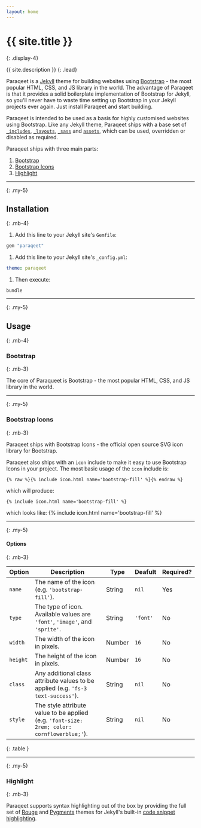 ```yaml
---
layout: home
---
```


# {{ site.title }}
{: .display-4}

{{ site.description }}
{: .lead}

Paraqeet is a [Jekyll](https://jekyllrb.com/) theme for building websites using [Bootstrap](https://getbootstrap.com/) - the most popular HTML, CSS, and JS library in the world. The advantage of Paraqeet is that it provides a solid boilerplate implementation of Bootstrap for Jekyll, so you'll never have to waste time setting up Bootstrap in your Jekyll projects ever again. Just install Paraqeet and start building.

Paraqeet is intended to be used as a basis for highly customised websites using Bootstrap. Like any Jekyll theme, Paraqeet ships with a base set of [`_includes`](https://github.com/signified/paraqeet/tree/main/_includes), [`_layouts`](https://github.com/signified/paraqeet/tree/main/_layouts), [`_sass`](https://github.com/signified/paraqeet/tree/main/_sass) and [`assets`](https://github.com/signified/paraqeet/tree/main/assets), which can be used, overridden or disabled as required.

Paraqeet ships with three main parts:

1. [Bootstrap](#bootstrap)
1. [Bootstrap Icons](#bootstrap-icons)
1. [Highlight](#highlight)

---
{: .my-5}

## Installation
{: .mb-4}

1. Add this line to your Jekyll site's `Gemfile`:
```ruby
gem "paraqeet"
```
1. Add this line to your Jekyll site's `_config.yml`:
```yaml
theme: paraqeet
```
1. Then execute:
```shell
bundle
```

---
{: .my-5}

## Usage
{: .mb-4}

### Bootstrap
{: .mb-3}

The core of Paraqueet is Bootstrap - the most popular HTML, CSS, and JS library in the world.

---
{: .my-5}

### Bootstrap Icons
{: .mb-3}

Paraqeet ships with Bootstrap Icons - the official open source SVG icon library for Bootstrap.

Paraqeet also ships with an `icon` include to make it easy to use Bootstrap Icons in your project. The most basic usage of the `icon` include is:

```
{% raw %}{% include icon.html name='bootstrap-fill' %}{% endraw %}
```

which will produce:

```html
{% include icon.html name='bootstrap-fill' %}
```

which looks like: {% include icon.html name='bootstrap-fill' %}

---
{: .my-5}

#### Options
{: .mb-3}

| Option   | Description                                                                                        | Type   | Deafult  | Required? |
|----------|----------------------------------------------------------------------------------------------------|--------|----------|-----------|
| `name`   | The name of the icon (e.g. `'bootstrap-fill'`).                                                    | String | `nil`    | Yes       |
| `type`   | The type of icon. Available values are `'font'`, `'image'`, and `'sprite'`.                        | String | `'font'` | No        |
| `width`  | The width of the icon in pixels.                                                                   | Number | `16`     | No        |
| `height` | The height of the icon in pixels.                                                                  | Number | `16`     | No        |
| `class`  | Any additional class attribute values to be applied (e.g. `'fs-3 text-success'`).                  | String | `nil`    | No        |
| `style`  | The style attribute value to be applied (e.g. `'font-size: 2rem; color: cornflowerblue;'`).        | String | `nil`    | No        |
{: .table }

---
{: .my-5}

### Highlight
{: .mb-3}

Paraqeet supports syntax highlighting out of the box by providing the full set of [Rouge](http://rouge.jneen.net/) and [Pygments](https://pygments.org/) themes for Jekyll's built-in [code snippet highlighting](https://jekyllrb.com/docs/liquid/tags/#code-snippet-highlighting).
